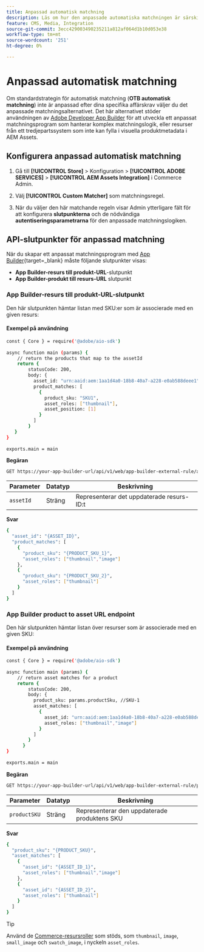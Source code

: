 ```yaml
---
title: Anpassad automatisk matchning
description: Läs om hur den anpassade automatiska matchningen är särskilt användbar för handlare med komplex matchningslogik eller de som förlitar sig på ett tredjepartssystem som inte kan fylla i visuella produktmetadata i AEM Assets.
feature: CMS, Media, Integration
source-git-commit: 3ecc429003490235211a812af064d1b10d053e38
workflow-type: tm+mt
source-wordcount: '251'
ht-degree: 0%

---
```



# Anpassad automatisk matchning

Om standardstrategin för automatisk matchning (**OTB automatisk matchning**) inte är anpassad efter dina specifika affärskrav väljer du det anpassade matchningsalternativet. Det här alternativet stöder användningen av [Adobe Developer App Builder](https://experienceleague.adobe.com/en/docs/commerce-learn/tutorials/adobe-developer-app-builder/introduction-to-app-builder) för att utveckla ett anpassat matchningsprogram som hanterar komplex matchningslogik, eller resurser från ett tredjepartssystem som inte kan fylla i visuella produktmetadata i AEM Assets.

## Konfigurera anpassad automatisk matchning

1. Gå till **[!UICONTROL Store]** > Konfiguration > **[!UICONTROL ADOBE SERVICES]** > **[!UICONTROL AEM Assets Integration]** i Commerce Admin.

1. Välj **[!UICONTROL Custom Matcher]** som matchningsregel.

1. När du väljer den här matchande regeln visar Admin ytterligare fält för att konfigurera **slutpunkterna** och de nödvändiga **autentiseringsparametrarna** för den anpassade matchningslogiken.

## API-slutpunkter för anpassad matchning

När du skapar ett anpassat matchningsprogram med [App Builder](https://experienceleague.adobe.com/en/docs/commerce-learn/tutorials/adobe-developer-app-builder/introduction-to-app-builder){target=_blank} måste följande slutpunkter visas:

* **App Builder-resurs till produkt-URL**-slutpunkt
* **App Builder-produkt till resurs-URL** slutpunkt

### App Builder-resurs till produkt-URL-slutpunkt

Den här slutpunkten hämtar listan med SKU:er som är associerade med en given resurs:

#### Exempel på användning

```bash
const { Core } = require('@adobe/aio-sdk')
 
async function main (params) {
    // return the products that map to the assetId
    return {
        statusCode: 200,
        body: {
          asset_id: "urn:aaid:aem:1aa1d4a0-18b8-40a7-a228-e0ab588deee1",
          product_matches: [
            {
              product_sku: "SKU1",
              asset_roles: ["thumbnail"],
              asset_position: [1]
            }
          ]
        }
   }
}
 
exports.main = main
```

**Begäran**

```bash
GET https://your-app-builder-url/api/v1/web/app-builder-external-rule/asset-to-product
```

| Parameter | Datatyp | Beskrivning |
| --- | --- | --- |
| `assetId` | Sträng | Representerar det uppdaterade resurs-ID:t |

**Svar**

```bash
{
  "asset_id": "{ASSET_ID}",
  "product_matches": [
    {
      "product_sku": "{PRODUCT_SKU_1}",
      "asset_roles": ["thumbnail","image"]
    },
    {
      "product_sku": "{PRODUCT_SKU_2}",
      "asset_roles": ["thumbnail"]
    }
  ]
}
```

### App Builder product to asset URL endpoint

Den här slutpunkten hämtar listan över resurser som är associerade med en given SKU:

#### Exempel på användning

```bash
const { Core } = require('@adobe/aio-sdk')
 
async function main (params) {
    // return asset matches for a product
    return {
        statusCode: 200,
        body: {
          product_sku: params.productSku, //SKU-1
          asset_matches: [
            {
              asset_id: "urn:aaid:aem:1aa1d4a0-18b8-40a7-a228-e0ab588deee1",
              asset_roles: ["thumbnail","image"]
            }
          ]
        }
      }
}
 
exports.main = main
```

**Begäran**

```bash
GET https://your-app-builder-url/api/v1/web/app-builder-external-rule/product-to-asset
```

| Parameter | Datatyp | Beskrivning |
| --- | --- | --- |
| `productSKU` | Sträng | Representerar den uppdaterade produktens SKU |

**Svar**

```bash
{
  "product_sku": "{PRODUCT_SKU}",
  "asset_matches": [
    {
      "asset_id": "{ASSET_ID_1}",
      "asset_roles": ["thumbnail","image"]
    },
    {
      "asset_id": "{ASSET_ID_2}",
      "asset_roles": ["thumbnail"]
    }
  ]
}
```

>[!TIP]
>
> Använd de [Commerce-resursroller](https://experienceleague.adobe.com/en/docs/commerce-admin/catalog/products/digital-assets/product-image#image-roles) som stöds, som `thumbnail`, `image`, `small_image` och `swatch_image`, i nyckeln `asset_roles`.

